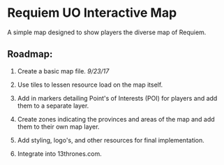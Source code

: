 # Requiem UO Interactive Map

A simple map designed to show players the diverse map of Requiem.

## Roadmap:

1. Create a basic map file. _9/23/17_ 

2. Use tiles to lessen resource load on the map itself.

3. Add in markers detailing Point's of Interests (POI) for players and add them to a separate layer.

4. Create zones indicating the provinces and areas of the map and add them to their own map layer.

5. Add styling, logo's, and other resources for final implementation.

6. Integrate into 13thrones.com.
